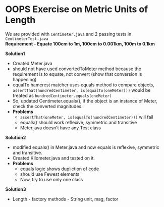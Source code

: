 # OOPS Exercise on Metric Units of Length
We are provided with ```Centimeter.java``` and 2 passing tests in ```CentimeterTest.java``` <br>
**Requirement - Equate 100cm to 1m, 100cm to 0.001km, 100m to 0.1km**

**Solution1**
- Created Meter.java
- should not have used convertedToMeter method because the requirement is to equate, not convert (show that conversion is happening)
- equalTo hamcrest matcher uses equals method to compare objects, ```assertThat(hundredCentimeter, is(equalTo(oneMeter)))``` would be treated as ```hundredCentimeter.equals(oneMeter)```
- So, updated Centimeter.equals(), if the object is an instance of Meter, check the converted magnitudes.
- **Problems**
  - ```assertThat(oneMeter, is(equalTo(hundredCentimeter)))``` will fail
  - equals() should work reflexive, symmetric and transitive
  - Meter.java doesn't have any Test class
  
**Solution2**
- modified equals() in Meter.java and now equals is reflexive, symmetric and transitive.
- Created Kilometer.java and tested on it.
- **Problems**
  - equals logic shows dupliction of code
  - should use Fewest elements
  - Now, try to use only one class

**Solution3**
- Length - factory methods - String unit, mag, factor
